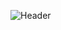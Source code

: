 ![Header](https://capsule-render.vercel.app/api?type=Waving&color=timeGradient&height=200&animation=fadeIn&section=header&text=TapeRTS&fontSize=70)
